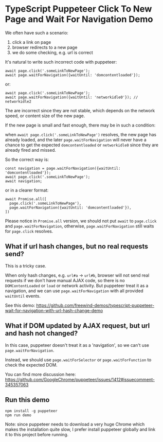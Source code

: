TypeScript Puppeteer Click To New Page and Wait For Navigation Demo
===================================================================

We often have such a scenario:

1. click a link on page
2. browser redirects to a new page
3. we do some checking, e.g. url is correct

It's natural to write such incorrect code with puppeteer:

```
await page.click('.someLinkToNewPage');
await page.waitForNavigation({waitUntil: 'domcontentloaded'});
```

or:

```
await page.click('.someLinkToNewPage');
await page.waitForNavigation({waitUntil: 'networkidle0'}); // networkidle2
```

The are incorrect since they are not stable, which depends on the network speed, or content size of the new page.

If the new page is small and fast enough, there may be in such a condition:

when `await page.click('.someLinkToNewPage')` resolves, the new page has already loaded,
and the later `page.waitForNavigation` will never have a chance to get the expected
`domcontentloaded` or `networkidle0` since they are already fired and missed.

So the correct way is:

```
const navigation = page.waitForNavigation({waitUntil: 'domcontentloaded'});
await page.click('.someLinkToNewPage');
await navigation;
```

or in a clearer format:

```
await Promise.all([
  page.click('.someLinkToNewPage'),
  page.waitForNavigation({waitUntil: 'domcontentloaded'}),
])
```

Please notice in `Promise.all` version, we should not put `await` to `page.click` and `page.waitForNavigation`,
otherwise, `page.waitForNavigation` still waits for `page.click` resolves.

## What if url hash changes, but no real requests send?

This is a tricky case.

When only hash changes, e.g. `url#a` -> `url#b`, browser will not send real requests if
we don't have manual AJAX code, so there is no `DOMContentLoaded` or `load` or network activity.
But puppeteer treat it as a navigation, and we can use `page.waitForNavigation` with all provided `waitUntil` events.

See this demo: <https://github.com/freewind-demos/typescript-puppeteer-wait-for-navigation-with-url-hash-change-demo>

## What if DOM updated by AJAX request, but url and hash not changed?

In this case, puppeteer doesn't treat it as a 'navigation', so we can't use `page.waitForNavigation`.

Instead, we should use `page.waitForSelector` or `page.waitForFunction` to check the expected DOM.

You can find more discussion here: <https://github.com/GoogleChrome/puppeteer/issues/1412#issuecomment-345357063>

## Run this demo

```
npm install -g puppeteer
npm run demo
```

Note: since puppeteer needs to download a very huge Chrome which makes the installation quite slow,
I prefer install puppeteer globally and link it to this project before running.

